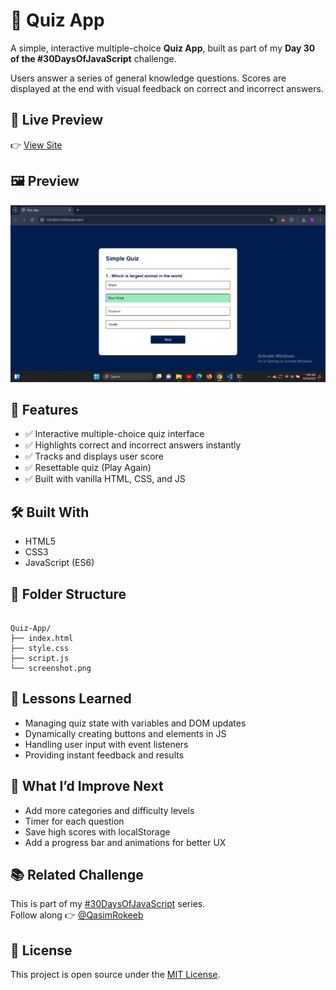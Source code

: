
# 🧠 Quiz App

A simple, interactive multiple-choice **Quiz App**, built as part of my **Day 30 of the #30DaysOfJavaScript** challenge.

Users answer a series of general knowledge questions. Scores are displayed at the end with visual feedback on correct and incorrect answers.

## 🔗 Live Preview

👉 [View Site](https://qasim-rokeeb.github.io/Quiz-App/)

## 🖼️ Preview

![App Preview](https://raw.githubusercontent.com/Qasim-Rokeeb/Quiz-App/main/screenshot.png)

## 🚀 Features

- ✅ Interactive multiple-choice quiz interface  
- ✅ Highlights correct and incorrect answers instantly  
- ✅ Tracks and displays user score  
- ✅ Resettable quiz (Play Again)  
- ✅ Built with vanilla HTML, CSS, and JS

## 🛠️ Built With

- HTML5  
- CSS3  
- JavaScript (ES6)

## 📁 Folder Structure

```

Quiz-App/
├── index.html
├── style.css
├── script.js
└── screenshot.png

```

## 📌 Lessons Learned

- Managing quiz state with variables and DOM updates  
- Dynamically creating buttons and elements in JS  
- Handling user input with event listeners  
- Providing instant feedback and results

## 🧠 What I’d Improve Next

- Add more categories and difficulty levels  
- Timer for each question  
- Save high scores with localStorage  
- Add a progress bar and animations for better UX

## 📚 Related Challenge

This is part of my [#30DaysOfJavaScript](https://twitter.com/search?q=%2330DaysOfJavaScript) series.  
Follow along 👉 [@QasimRokeeb](https://x.com/qasimrokeeb)

## 📜 License

This project is open source under the [MIT License](LICENSE).
```

